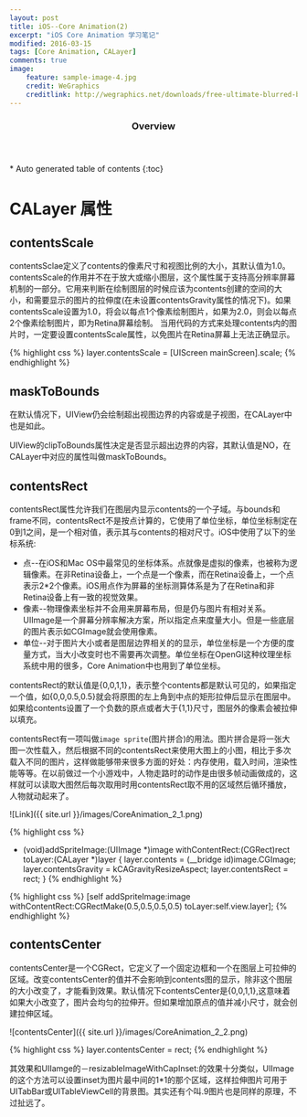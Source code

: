 ```yaml
---
layout: post
title: iOS--Core Animation(2)
excerpt: "iOS Core Animation 学习笔记"
modified: 2016-03-15
tags: [Core Animation, CALayer]
comments: true
image:
    feature: sample-image-4.jpg
    credit: WeGraphics
    creditlink: http://wegraphics.net/downloads/free-ultimate-blurred-background-pack/
---
```


<section id="table-of-contents" class="toc">
<header>
<h3>Overview</h3>
</header>
<div id="drawer" markdown="1">
*  Auto generated table of contents
{:toc}
</div>
</section><!-- /#table-of-contents -->


# CALayer 属性

## contentsScale

contentsSclae定义了contents的像素尺寸和视图比例的大小，其默认值为1.0。contentsScale的作用并不在于放大或缩小图层，这个属性属于支持高分辨率屏幕机制的一部分。它用来判断在绘制图层的时候应该为contents创建的空间的大小，和需要显示的图片的拉伸度(在未设置contentsGravity属性的情况下)。如果contentsScale设置为1.0，将会以每点1个像素绘制图片，如果为2.0，则会以每点2个像素绘制图片，即为Retina屏幕绘制。
当用代码的方式来处理contents内的图片时，一定要设置contentsScale属性，以免图片在Retina屏幕上无法正确显示。

{% highlight css %}
layer.contentsScale = [UIScreen mainScreen].scale;
{% endhighlight %}

## maskToBounds

在默认情况下，UIView仍会绘制超出视图边界的内容或是子视图，在CALayer中也是如此。

UIView的clipToBounds属性决定是否显示超出边界的内容，其默认值是NO，在CALayer中对应的属性叫做maskToBounds。

## contentsRect

contentsRect属性允许我们在图层内显示contents的一个子域。与bounds和frame不同，contentsRect不是按点计算的，它使用了单位坐标，单位坐标制定在0到1之间，是一个相对值，表示其与contents的相对尺寸。iOS中使用了以下的坐标系统:

* 点--在iOS和Mac OS中最常见的坐标体系。点就像是虚拟的像素，也被称为逻辑像素。在非Retina设备上，一个点是一个像素，而在Retina设备上，一个点表示2*2个像素。iOS用点作为屏幕的坐标测算体系是为了在Retina和非Retina设备上有一致的视觉效果。
* 像素--物理像素坐标并不会用来屏幕布局，但是仍与图片有相对关系。UIImage是一个屏幕分辨率解决方案，所以指定点来度量大小。但是一些底层的图片表示如CGImage就会使用像素。
* 单位--对于图片大小或者是图层边界相关的的显示，单位坐标是一个方便的度量方式，当大小改变时也不需要再次调整。单位坐标在OpenGl这种纹理坐标系统中用的很多，Core Animation中也用到了单位坐标。

contentsRect的默认值是{0,0,1,1}，表示整个contents都是默认可见的，如果指定一个值，如{0,0,0.5,0.5}就会将原图的左上角到中点的矩形拉伸后显示在图层中。如果给contents设置了一个负数的原点或者大于{1,1}尺寸，图层外的像素会被拉伸以填充。

contentsRect有一项叫做`image sprite`(图片拼合)的用法。图片拼合是将一张大图一次性载入，然后根据不同的contentsRect来使用大图上的小图，相比于多次载入不同的图片，这样做能够带来很多方面的好处：内存使用，载入时间，渲染性能等等。在以前做过一个小游戏中，人物走路时的动作是由很多帧动画做成的，这样就可以读取大图然后每次取用时用contentsRect取不用的区域然后循环播放，人物就动起来了。

![Link]({{ site.url }}/images/CoreAnimation_2_1.png)

{% highlight css %}
- (void)addSpriteImage:(UIImage *)image
       withContentRect:(CGRect)rect
               toLayer:(CALayer *)layer {
    layer.contents = (__bridge id)image.CGImage;
    layer.contentsGravity = kCAGravityResizeAspect;
    layer.contentsRect = rect;
}
{% endhighlight %}

{% highlight css %}
[self addSpriteImage:image
     withContentRect:CGRectMake(0.5,0.5,0.5,0.5)
             toLayer:self.view.layer];
{% endhighlight %}

## contentsCenter

contentsCenter是一个CGRect，它定义了一个固定边框和一个在图层上可拉伸的区域。改变contentsCenter的值并不会影响到contents图的显示，除非这个图层的大小改变了，才能看到效果。默认情况下contentsCenter是{0,0,1,1},这意味着如果大小改变了，图片会均匀的拉伸开。但如果增加原点的值并减小尺寸，就会创建拉伸区域。

![contentsCenter]({{ site.url }}/images/CoreAnimation_2_2.png)

{% highlight css %}
layer.contentsCenter = rect;
{% endhighlight %}

其效果和UIIamge的－resizableImageWithCapInset:的效果十分类似，UIImage的这个方法可以设置inset为图片最中间的1*1的那个区域，这样拉伸图片可用于UITabBar或UITableViewCell的背景图。其实还有个叫.9图片也是同样的原理，不过扯远了。






